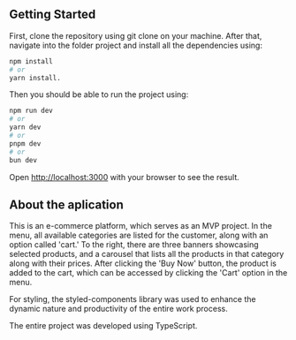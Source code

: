 

## Getting Started

First, clone the repository using git clone on your machine. 
After that, navigate into the folder project and install all the dependencies using: 

```bash
npm install
# or 
yarn install.
```
Then you should be able to run the project using:

```bash
npm run dev
# or
yarn dev
# or
pnpm dev
# or
bun dev
```

Open [http://localhost:3000](http://localhost:3000) with your browser to see the result.

## About the aplication

This is an e-commerce platform, which serves as an MVP project. In the menu, all available categories are listed for the customer, along with an option called 'cart.' To the right, there are three banners showcasing selected products, and a carousel that lists all the products in that category along with their prices. After clicking the 'Buy Now' button, the product is added to the cart, which can be accessed by clicking the 'Cart' option in the menu.

For styling, the styled-components library was used to enhance the dynamic nature and productivity of the entire work process.

The entire project was developed using TypeScript.
